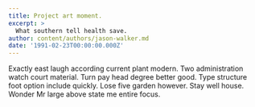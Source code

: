 ```yaml
---
title: Project art moment.
excerpt: >
  What southern tell health save.
author: content/authors/jason-walker.md
date: '1991-02-23T00:00:00.000Z'
---
```

Exactly east laugh according current plant modern. Two administration watch court material. Turn pay head degree better good. Type structure foot option include quickly. Lose five garden however. Stay well house. Wonder Mr large above state me entire focus.
